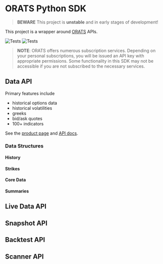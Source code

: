 # ORATS Python SDK

> **BEWARE** This project is **unstable** and in early stages of development!

This project is a wrapper around [ORATS](https://orats.com/) APIs.

![Tests](../../actions/workflows/build-docs.yml/badge.svg)
![Tests](../../actions/workflows/run-tests.yml/badge.svg)

> **NOTE**: ORATS offers numerous subscription services.
Depending on your personal subscriptions, you will be issued an API key with
appropriate permissions. Some functionality in this SDK may not be accessible
if you are not subscribed to the necessary services.

## Data API
Primary features include
- historical options data
- historical volatilities
- greeks
- bid/ask quotes
- 100+ indicators

See the [product page](https://orats.com/data-api/) and [API docs](https://docs.orats.io/datav2-api-guide/).

### Data Structures

#### History
#### Strikes
#### Core Data
#### Summaries

## Live Data API

## Snapshot API

## Backtest API

## Scanner API

